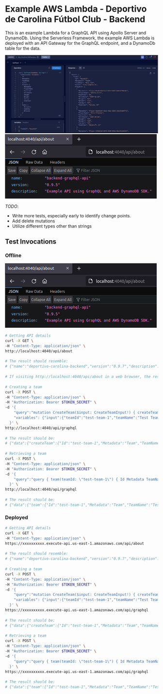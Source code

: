 # Example AWS Lambda - Deportivo de Carolina Fútbol Club - Backend

This is an example Lambda for a GraphQL API using Apollo Server and DynamoDb.  Using the Serverless Framework, the example AWS Lambda is deployed with an API Gateway for the GraphQL endpoint, and a DynamoDb table for the data.

![text](../../images/api-1.png)
![text](../../images/api-2.png)

_TODO_:

- Write more tests, especially early to identify change points.
- Add delete mutations
- Utilize different types other than strings

## Test Invocations

### Offline

![text](../../images/api-2.png)

```bash
# Getting API details
curl -X GET \
-H "Content-Type: application/json" \
http://localhost:4040/api/about

# The result should resemble:
# {"name":"deportivo-carolina-backend","version":"0.9.7","description":"Example API using GraphQL and AWS DynamoDB SDK.","environment":"development"}

# If visiting http://localhost:4040/api/about in a web browser, the result should resemble the screen shot above.

# Creating a team
curl -X POST \
-H "Content-Type: application/json" \
-H "Authorization: Bearer $TOKEN_SECRET" \
-d '{
    "query":"mutation CreateTeam($input: CreateTeamInput!) { createTeam(input: $input) { Id Metadata TeamName Arena  } }",
    "variables": {"input":{"teamId":"test-team-1","teamName":"Test Team","arena":"Test Team Arena"}}
  }' \
http://localhost:4040/api/graphql

# The result should be:
# {"data":{"createTeam":{"Id":"test-team-1","Metadata":"Team","TeamName":"Test Team","Arena":"Test Team Arena"}}}

# Retrieving a team
curl -X POST \
-H "Content-Type: application/json" \
-H "Authorization: Bearer $TOKEN_SECRET" \
-d '{
    "query":"query { team(teamId: \"test-team-1\") { Id Metadata TeamName Arena  } }"
  }' \
http://localhost:4040/api/graphql

# The result should be:
# {"data":{"team":{"Id":"test-team-1","Metadata":"Team","TeamName":"Test Team","Arena":"Test Team Arena"}}}
```

### Deployed

```bash
# Getting API details
curl -X GET \
-H "Content-Type: application/json" \
https://xxxxxxxxxx.execute-api.us-east-1.amazonaws.com/api/about

# The result should resemble:
# {"name":"deportivo-carolina-backend","version":"0.9.7","description":"Example API using GraphQL and AWS DynamoDB SDK.","environment":"development"}

# Creating a team
curl -X POST \
-H "Content-Type: application/json" \
-H "Authorization: Bearer $TOKEN_SECRET" \
-d '{
    "query":"mutation CreateTeam($input: CreateTeamInput!) { createTeam(input: $input) { Id Metadata TeamName Arena  } }",
    "variables": {"input":{"teamId":"test-team-1","teamName":"Test Team","arena":"Test Team Arena"}}
  }' \
https://xxxxxxxxxx.execute-api.us-east-1.amazonaws.com/api/graphql

# The result should be:
# {"data":{"createTeam":{"Id":"test-team-1","Metadata":"Team","TeamName":"Test Team","Arena":"Test Team Arena"}}}

# Retrieving a team
curl -X POST \
-H "Content-Type: application/json" \
-H "Authorization: Bearer $TOKEN_SECRET" \
-d '{
    "query":"query { team(teamId: \"test-team-1\") { Id Metadata TeamName Arena  } }"
  }' \
https://xxxxxxxxxx.execute-api.us-east-1.amazonaws.com/api/graphql

# The result should be:
# {"data":{"team":{"Id":"test-team-1","Metadata":"Team","TeamName":"Test Team","Arena":"Test Team Arena"}}}
```
